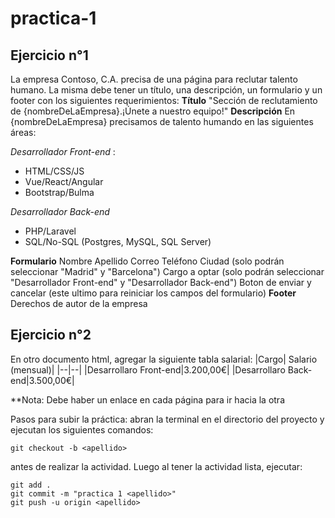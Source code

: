 # practica-1
## Ejercicio n°1
La empresa Contoso, C.A. precisa de una página para reclutar talento humano. La misma debe tener un título, una descripción, un formulario y un footer con los siguientes requerimientos:
**Título**
"Sección de reclutamiento de {nombreDeLaEmpresa}.¡Únete a nuestro equipo!"
**Descripción**
En {nombreDeLaEmpresa} precisamos de talento humando en las siguientes áreas:

*Desarrollador Front-end* :
 - HTML/CSS/JS
 - Vue/React/Angular
 - Bootstrap/Bulma

*Desarrollador Back-end*
 - PHP/Laravel
 - SQL/No-SQL (Postgres, MySQL, SQL Server)
 
**Formulario**
Nombre
Apellido
Correo
Teléfono
Ciudad (solo podrán seleccionar "Madrid" y "Barcelona")
Cargo a optar (solo podrán seleccionar "Desarrollador Front-end" y "Desarrollador Back-end") 
Boton de enviar y cancelar (este ultimo para reiniciar los campos del formulario)
**Footer**
Derechos de autor de la empresa
## Ejercicio n°2
En otro documento html, agregar la siguiente tabla salarial:
|Cargo| Salario (mensual)|
|--|--|
|Desarrollaro Front-end|3.200,00€|
|Desarrollaro Back-end|3.500,00€|

**Nota: Debe haber un enlace en cada página para ir hacia la otra

Pasos para subir la práctica:
abran la terminal en el directorio del proyecto y ejecutan los siguientes comandos:

    git checkout -b <apellido>
antes de realizar la actividad. Luego al tener la actividad lista, ejecutar: 

    git add .
    git commit -m "practica 1 <apellido>"
    git push -u origin <apellido>
